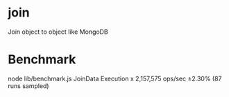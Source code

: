 # join
Join object to object like MongoDB

# Benchmark
node lib/benchmark.js
JoinData Execution x 2,157,575 ops/sec ±2.30% (87 runs sampled)